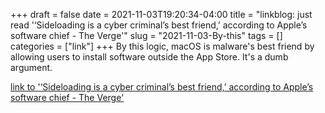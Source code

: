 +++draft = falsedate = 2021-11-03T19:20:34-04:00title = "linkblog: just read '‘Sideloading is a cyber criminal’s best friend,’ according to Apple’s software chief - The Verge'"slug = "2021-11-03-By-this"tags = []categories = ["link"]+++By this logic, macOS is malware's best friend by allowing users to install software outside the App Store. It's a dumb argument. [link to '‘Sideloading is a cyber criminal’s best friend,’ according to Apple’s software chief - The Verge'](https://www.theverge.com/2021/11/3/22761724/apple-craig-federighi-ios-sideloading-web-summit-2021-european-commission-digital-markets-act)